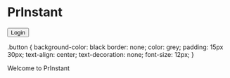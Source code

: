 <h1>PrInstant</h1>


<button class="button" type="button">Login</button>

.button {
  background-color: black
  border: none;
  color: grey;
  padding: 15px 30px;
  text-align: center;
  text-decoration: none;
  font-size: 12px;
 }

<p>Welcome to PrInstant</p>
